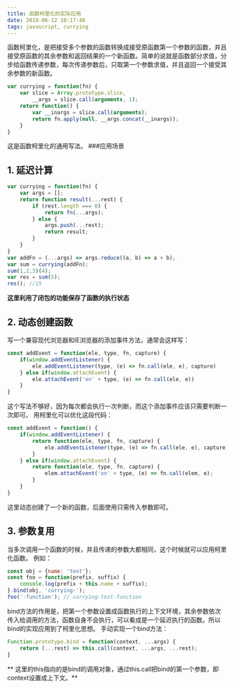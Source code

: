 ```yaml
---
title: 函数柯里化的实际应用
date: 2018-06-12 10:17:48
tags: javascript, currying
---
```


函数柯里化，是把接受多个参数的函数转换成接受原函数第一个参数的函数，并且接受原函数的其余参数和返回结果的一个新函数。简单的说就是函数部分求值，分步给函数传递参数，每次传递参数后，只取第一个参数求值，并且返回一个接受其余参数的新函数。

<!-- more -->

```js
var currying = function(fn) {
    var slice = Array.prototype.slice,
        __args = slice.call(arguments, 1);
    return function() {
        var __inargs = slice.call(arguments);
        return fn.apply(null, __args.concat(__inargs));
    }
}
```
这是函数柯里化的通用写法。
###应用场景

## 1. 延迟计算
```js
var currying = function(fn) {
    var args = [];
    return function result(...rest) {
        if (rest.length === 0) {
            return fn(...args);
        } else {
            args.push(...rest);
            return result;
        }
    }
}
var addFn = (...args) => args.reduce((a, b) => a + b);
var sum = currying(addFn);
sum(1,2,3)(4);
var res = sum(5);
res(); //15
```
**这里利用了闭包的功能保存了函数的执行状态**
## 2. 动态创建函数
 写一个兼容现代浏览器和IE浏览器的添加事件方法，通常会这样写：
```js
const addEvent = function(ele, type, fn, capture) {
    if(window.addEventListener) {
        ele.addEventListener(type, (e) => fn.call(ele, e), capture)
    } else if(window.attachEvent) {
        ele.attachEvent('on' + type, (e) => fn.call(ele, e))
    }
}
```
这个写法不够好，因为每次都会执行一次判断，而这个添加事件应该只需要判断一次即可。
用柯里化可以优化这段代码：
```js
const addEvent = function() {
    if(window.addEventListener) {
        return function(ele, type, fn, capture) {
            ele.addEventListener(type, (e) => fn.call(ele, e), capture)
        }
    } else if(window.attachEvent) {
        return function(ele, type, fn, capture) {
            elem.attachEvent('on' + type, (e) => fn.call(elem, e);
        }
    }
}
```
这里动态创建了一个新的函数，后面使用只需传入参数即可。
## 3. 参数复用
 当多次调用一个函数的时候，并且传递的参数大都相同，这个时候就可以应用柯里化函数。
例如：
```js
const obj = {name: 'test'};
const foo = function(prefix, suffix) {
    console.log(prefix + this.name + suffix);
}.bind(obj, 'currying-');
foo('-function'); // currying-test-function
```
bind方法的作用是，把第一个参数设置成函数执行的上下文环境，其余参数依次传入给调用的方法，函数自身不会执行，可以看成是一个延迟执行的函数。所以bind的实现应用到了柯里化思想。
手动实现一个bind方法：
```js
Function.prototype.bind = function(context, ...args) {
    return (...rest) => this.call(context, ...args, ...rest);
}
```
** 这里的this指向的是bind的调用对象，通过this.call把bind的第一个参数，即context设置成上下文。**


